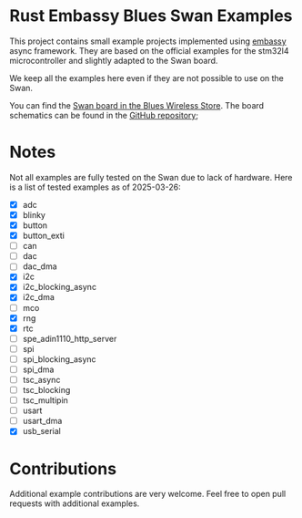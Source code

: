# Rust Embassy Blues Swan Examples

This project contains small example projects implemented using [embassy](https://embassy.dev/) async framework. They are based on the official examples for the stm32l4 microcontroller and slightly adapted to the Swan board.

We keep all the examples here even if they are not possible to use on the Swan.

You can find the [Swan board in the Blues Wireless Store](https://shop.blues.com/products/swan). The board schematics can be found in the [GitHub repository](https://github.com/blues/note-hardware/tree/master/Swan/v3.0/Feather);

# Notes

Not all examples are fully tested on the Swan due to lack of hardware. Here is a list of tested examples as of 2025-03-26:

* [x] adc
* [x] blinky
* [x] button
* [x] button_exti
* [ ] can
* [ ] dac
* [ ] dac_dma
* [x] i2c
* [x] i2c_blocking_async
* [x] i2c_dma
* [ ] mco
* [x] rng
* [x] rtc
* [ ] spe_adin1110_http_server
* [ ] spi
* [ ] spi_blocking_async
* [ ] spi_dma
* [ ] tsc_async
* [ ] tsc_blocking
* [ ] tsc_multipin
* [ ] usart
* [ ] usart_dma
* [x] usb_serial

# Contributions

Additional example contributions are very welcome. Feel free to open pull requests with additional examples.
